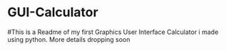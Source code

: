 # GUI-Calculator
#This is a Readme of my first Graphics User Interface Calculator i made using python.
More details dropping soon
